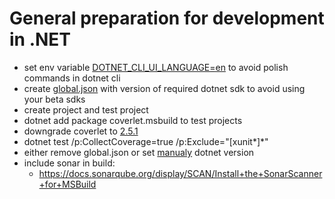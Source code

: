 # General preparation for development in .NET

* set env variable [DOTNET_CLI_UI_LANGUAGE=en](https://github.com/dotnet/cli/issues/7585) to avoid polish commands in dotnet cli
* create [global.json](https://docs.microsoft.com/en-us/dotnet/core/tools/global-json) with version of required dotnet sdk to avoid using your beta sdks
* create project and test project
* dotnet add package coverlet.msbuild to test projects
* downgrade coverlet to [2.5.1](https://github.com/tonerdo/coverlet/issues/359)
* dotnet test /p:CollectCoverage=true /p:Exclude="[xunit*]*"
* either remove global.json or set [manualy](https://docs.microsoft.com/pl-pl/azure/devops/pipelines/languages/dotnet-core?view=azure-devops) dotnet version 
* include sonar in build:
  * https://docs.sonarqube.org/display/SCAN/Install+the+SonarScanner+for+MSBuild
